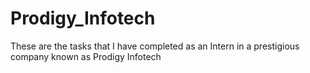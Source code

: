 # Prodigy_Infotech
These are the tasks that I have completed as an Intern in a prestigious company known as Prodigy Infotech 
